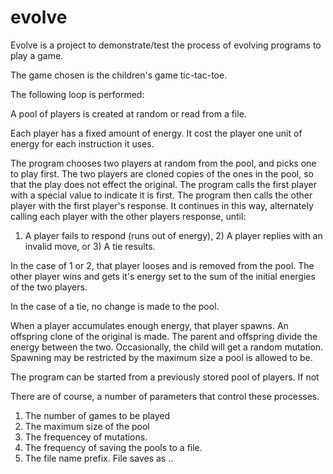 # evolve 
Evolve is a project to demonstrate/test the process of evolving programs to play a game. 

The game chosen is the children's game tic-tac-toe. 

The following loop is performed: 

A pool of players is created at random or read from a file. 

Each player has a fixed amount of energy. It cost the player one unit of energy for each instruction it uses. 

The program chooses two players at random from the pool, and picks one to play first. 
The two players are cloned copies of the ones in the pool, so that the play does not effect the original.
The program calls the first player with a special value to indicate it is first. 
The program then calls the other player with the first player's response. 
It continues in this way, alternately calling each player with the other players response, until: 

1) A player fails to respond (runs out of energy), 2) A player replies with an invalid move, or 3) A tie results.
  
In the case of 1 or 2, that player looses and is removed from the pool.
The other player wins and gets it's energy set to the sum of the initial energies of the two players. 

In the case of a tie, no change is made to the pool. 

When a player accumulates enough energy, that player spawns. An offspring clone of the original is made. 
The parent and offspring divide the energy between the two. Occasionally, the child will get a random mutation.
Spawning may be restricted by the maximum size a pool is allowed to be. 


The program can be started from a previously stored pool of players. If not 

There are of course, a number of parameters that control these processes. 

1) The number of games to be played
2) The maximum size of the pool
3) The frequencey of mutations. 
4) The frequency of saving the pools to a file. 
5) The file name prefix. File saves as <prefix>.<date>.<time>

